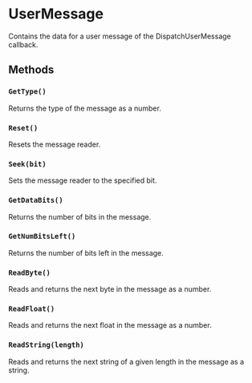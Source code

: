 # UserMessage

Contains the data for a user message of the DispatchUserMessage callback.

## Methods

### `GetType()`

Returns the type of the message as a number.

### `Reset()`

Resets the message reader.

### `Seek(bit)`

Sets the message reader to the specified bit.

### `GetDataBits()`

Returns the number of bits in the message.

### `GetNumBitsLeft()`

Returns the number of bits left in the message.

### `ReadByte()`

Reads and returns the next byte in the message as a number.

### `ReadFloat()`

Reads and returns the next float in the message as a number.

### `ReadString(length)`

Reads and returns the next string of a given length in the message as a string.
